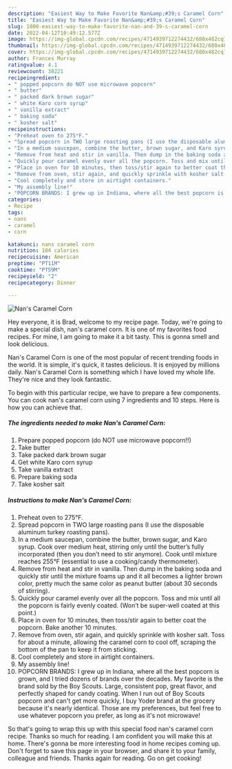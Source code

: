 ```yaml
---
description: "Easiest Way to Make Favorite Nan&amp;#39;s Caramel Corn"
title: "Easiest Way to Make Favorite Nan&amp;#39;s Caramel Corn"
slug: 1800-easiest-way-to-make-favorite-nan-and-39-s-caramel-corn
date: 2022-04-12T10:49:12.577Z
image: https://img-global.cpcdn.com/recipes/4714939712274432/680x482cq70/nans-caramel-corn-recipe-main-photo.jpg
thumbnail: https://img-global.cpcdn.com/recipes/4714939712274432/680x482cq70/nans-caramel-corn-recipe-main-photo.jpg
cover: https://img-global.cpcdn.com/recipes/4714939712274432/680x482cq70/nans-caramel-corn-recipe-main-photo.jpg
author: Frances Murray
ratingvalue: 4.1
reviewcount: 38221
recipeingredient:
- " popped popcorn do NOT use microwave popcorn"
- " butter"
- " packed dark brown sugar"
- " white Karo corn syrup"
- " vanilla extract"
- " baking soda"
- " kosher salt"
recipeinstructions:
- "Preheat oven to 275°F."
- "Spread popcorn in TWO large roasting pans (I use the disposable aluminum turkey roasting pans)."
- "In a medium saucepan, combine the butter, brown sugar, and Karo syrup. Cook over medium heat, stirring only until the butter’s fully incorporated (then you don’t need to stir anymore). Cook until mixture reaches 255°F (essential to use a cooking/candy thermometer)."
- "Remove from heat and stir in vanilla. Then dump in the baking soda and quickly stir until the mixture foams up and it all becomes a lighter brown color, pretty much the same color as peanut butter (about 30 seconds of stirring)."
- "Quickly pour caramel evenly over all the popcorn. Toss and mix until all the popcorn is fairly evenly coated. (Won’t be super-well coated at this point.)"
- "Place in oven for 10 minutes, then toss/stir again to better coat the popcorn. Bake another 10 minutes."
- "Remove from oven, stir again, and quickly sprinkle with kosher salt. Toss for about a minute, allowing the caramel corn to cool off, scraping the bottom of the pan to keep it from sticking."
- "Cool completely and store in airtight containers."
- "My assembly line!"
- "POPCORN BRANDS: I grew up in Indiana, where all the best popcorn is grown, and I tried dozens of brands over the decades. My favorite is the brand sold by the Boy Scouts. Large, consistent pop, great flavor, and perfectly shaped for candy coating. When I run out of Boy Scouts popcorn and can&#39;t get more quickly, I buy Yoder brand at the grocery because it&#39;s nearly identical. Those are my preferences, but feel free to use whatever popcorn you prefer, as long as it&#39;s not microwave!"
categories:
- Recipe
tags:
- nans
- caramel
- corn

katakunci: nans caramel corn 
nutrition: 104 calories
recipecuisine: American
preptime: "PT11M"
cooktime: "PT59M"
recipeyield: "2"
recipecategory: Dinner

---
```



![Nan&#39;s Caramel Corn](https://img-global.cpcdn.com/recipes/4714939712274432/680x482cq70/nans-caramel-corn-recipe-main-photo.jpg)

Hey everyone, it is Brad, welcome to my recipe page. Today, we're going to make a special dish, nan&#39;s caramel corn. It is one of my favorites food recipes. For mine, I am going to make it a bit tasty. This is gonna smell and look delicious.



Nan&#39;s Caramel Corn is one of the most popular of recent trending foods in the world. It is simple, it's quick, it tastes delicious. It is enjoyed by millions daily. Nan&#39;s Caramel Corn is something which I have loved my whole life. They're nice and they look fantastic.


To begin with this particular recipe, we have to prepare a few components. You can cook nan&#39;s caramel corn using 7 ingredients and 10 steps. Here is how you can achieve that.

<!--inarticleads1-->

##### The ingredients needed to make Nan&#39;s Caramel Corn:

1. Prepare  popped popcorn (do NOT use microwave popcorn!!)
1. Take  butter
1. Take  packed dark brown sugar
1. Get  white Karo corn syrup
1. Take  vanilla extract
1. Prepare  baking soda
1. Take  kosher salt




<!--inarticleads2-->

##### Instructions to make Nan&#39;s Caramel Corn:

1. Preheat oven to 275°F.
1. Spread popcorn in TWO large roasting pans (I use the disposable aluminum turkey roasting pans).
1. In a medium saucepan, combine the butter, brown sugar, and Karo syrup. Cook over medium heat, stirring only until the butter’s fully incorporated (then you don’t need to stir anymore). Cook until mixture reaches 255°F (essential to use a cooking/candy thermometer).
1. Remove from heat and stir in vanilla. Then dump in the baking soda and quickly stir until the mixture foams up and it all becomes a lighter brown color, pretty much the same color as peanut butter (about 30 seconds of stirring).
1. Quickly pour caramel evenly over all the popcorn. Toss and mix until all the popcorn is fairly evenly coated. (Won’t be super-well coated at this point.)
1. Place in oven for 10 minutes, then toss/stir again to better coat the popcorn. Bake another 10 minutes.
1. Remove from oven, stir again, and quickly sprinkle with kosher salt. Toss for about a minute, allowing the caramel corn to cool off, scraping the bottom of the pan to keep it from sticking.
1. Cool completely and store in airtight containers.
1. My assembly line!
1. POPCORN BRANDS: I grew up in Indiana, where all the best popcorn is grown, and I tried dozens of brands over the decades. My favorite is the brand sold by the Boy Scouts. Large, consistent pop, great flavor, and perfectly shaped for candy coating. When I run out of Boy Scouts popcorn and can&#39;t get more quickly, I buy Yoder brand at the grocery because it&#39;s nearly identical. Those are my preferences, but feel free to use whatever popcorn you prefer, as long as it&#39;s not microwave!




So that's going to wrap this up with this special food nan&#39;s caramel corn recipe. Thanks so much for reading. I am confident you will make this at home. There's gonna be more interesting food in home recipes coming up. Don't forget to save this page in your browser, and share it to your family, colleague and friends. Thanks again for reading. Go on get cooking!
